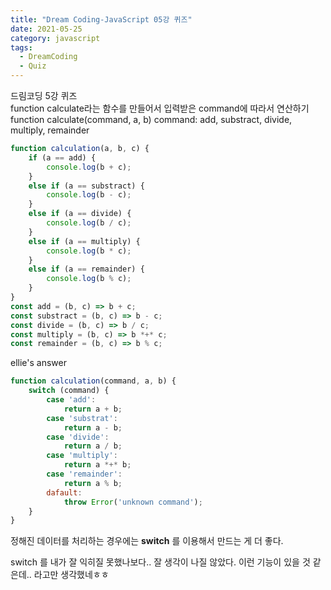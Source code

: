 ```yaml
---
title: "Dream Coding-JavaScript 05강 퀴즈"
date: 2021-05-25
category: javascript
tags:
  - DreamCoding
  - Quiz
---
```


드림코딩 5강 퀴즈  
function calculate라는 함수를 만들어서 입력받은 command에 따라서 연산하기 
function calculate(command, a, b) 
command: add, substract, divide, multiply, remainder




```javascript
function calculation(a, b, c) {
    if (a == add) {
        console.log(b + c);
    }
    else if (a == substract) {
        console.log(b - c);
    }
    else if (a == divide) {
        console.log(b / c);
    }
    else if (a == multiply) {
        console.log(b * c);
    }
    else if (a == remainder) {
        console.log(b % c);
    }
}
const add = (b, c) => b + c;
const substract = (b, c) => b - c;
const divide = (b, c) => b / c;
const multiply = (b, c) => b *+* c;
const remainder = (b, c) => b % c;
```



ellie's answer 

```javascript
function calculation(command, a, b) {
    switch (command) {
        case 'add':
            return a + b;
        case 'substrat':
            return a - b;
        case 'divide':
            return a / b;
        case 'multiply':
            return a *+* b;
        case 'remainder':
            return a % b;
        dafault:
            throw Error('unknown command');
    }
}
```


정해진 데이터를 처리하는 경우에는 __switch__ 를 이용해서 만드는 게 더 좋다.


switch 를 내가 잘 익히질 못했나보다.. 잘 생각이 나질 않았다.
이런 기능이 있을 것 같은데.. 라고만 생각했네ㅎㅎ
